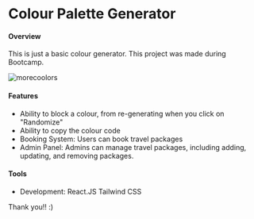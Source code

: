 <h1>Colour Palette Generator</h1>
<h4>Overview</h4>
<p>This is just a basic colour generator. This project was made during Bootcamp.</p>

![morecoolors](https://github.com/user-attachments/assets/be95a8d2-b3ea-4661-914d-7b56d889a16c)



<h4>Features</h4>
<ul>
<li>Ability to block a colour, from re-generating when you click on "Randomize" </li>
<li>Ability to copy the colour code</li>
<li>Booking System: Users can book travel packages</li>
<li>Admin Panel: Admins can manage travel packages, including adding, updating, and removing packages.</li>
</ul>

<h4>Tools</h4>
<ul>
<li>Development: React.JS Tailwind CSS</li>
</ul>


Thank you!! :)
